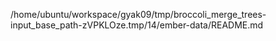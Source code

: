 /home/ubuntu/workspace/gyak09/tmp/broccoli_merge_trees-input_base_path-zVPKLOze.tmp/14/ember-data/README.md